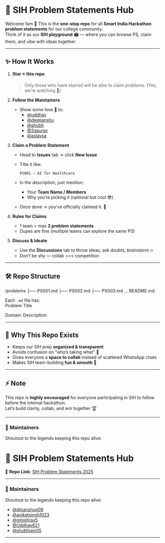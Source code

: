 # 🚀 SIH Problem Statements Hub  

Welcome fam 👋 This is the **one-stop repo** for all **Smart India Hackathon problem statements** for our college community.  
Think of it as our **SIH playground** 🏟️ — where you can browse PS, claim them, and vibe with ideas together.  

---

## ✨ How It Works  

1. **Star ⭐ this repo**  
   > Only those who have starred will be able to claim problems. (Yes, we’re watching 👀)  

2. **Follow the Maintainers**  
   - Show some love 💖 to:  
     - [@uddhav](#)  
     - [@deepanshu](#)  
     - [@shubh](#)  
     - [@2gaurav](#)  
     - [@aslaysa](#)  

3. **Claim a Problem Statement**  
   - Head to **Issues** tab → click **New Issue**  
   - Title it like:  
     ```
     PS001 – AI for Healthcare
     ```  
   - In the description, just mention:  
     - Your **Team Name / Members**  
     - Why you’re picking it (optional but cool 😎)  

   - Once done → you’ve officially claimed it. 🎉  

4. **Rules for Claims**  
   - 1 team = max **2 problem statements**  
   - Dupes are fine (multiple teams can explore the same PS)  

5. **Discuss & Ideate**  
   - Use the **Discussions** tab to throw ideas, ask doubts, brainstorm 🔥  
   - Don’t be shy — collab >>> competition  

---

## 🛠️ Repo Structure  

/problems
├── PS001.md
├── PS002.md
├── PS003.md
...
README.md

Each `.md` file has:  
Problem Title

Domain:
Description:

---

## 🌟 Why This Repo Exists  

- Keeps our SIH prep **organized & transparent**  
- Avoids confusion on “who’s taking what” 🤔  
- Gives everyone a **space to collab** instead of scattered WhatsApp chats  
- Makes SIH team-building **fun & smooth** 🚀  

---

## ⚡ Note  

This repo is **highly encouraged** for everyone participating in SIH to follow before the internal hackathon.  
Let’s build clarity, collab, and win together 🏆  

---

### 💪 Maintainers  
Shoutout to the legends keeping this repo alive:  
# 🚀 SIH Problem Statements Hub  

🔗 **Repo Link:** [SIH Problem Statements 2025](https://github.com/username/sih-problem-statements-2025)  

---

### 💪 Maintainers  
Shoutout to the legends keeping this repo alive:  

- [@dipanshug08](https://github.com/dipanshug08)  
- [@aniketsingh1023](https://github.com/aniketsingh1023)  
- [@gmishrax5](https://github.com/gmishrax5)  
- [@Uddhav621](https://github.com/Uddhav621)  
- [@shubhjain05](https://github.com/shubhjain05)  
 

---
